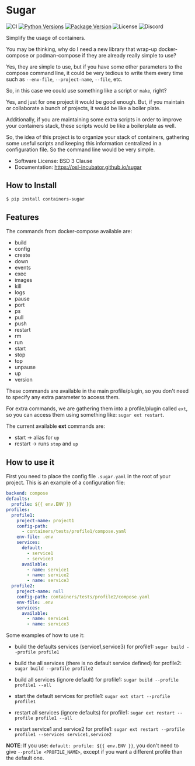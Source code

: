 # Sugar

![CI](https://img.shields.io/github/actions/workflow/status/osl-incubator/sugar/main.yaml?logo=github&label=CI)
[![Python Versions](https://img.shields.io/pypi/pyversions/containers-sugar)](https://pypi.org/project/containers-sugar/)
[![Package Version](https://img.shields.io/pypi/v/containers-sugar?color=blue)](https://pypi.org/project/containers-sugar/)
![License](https://img.shields.io/pypi/l/containers-sugar?color=blue)
![Discord](https://img.shields.io/discord/796786891798085652?logo=discord&color=blue)

Simplify the usage of containers.

You may be thinking, why do I need a new library that wrap-up docker-compose or
podman-compose if they are already really simple to use?

Yes, they are simple to use, but if you have some other parameters to the
compose command line, it could be very tedious to write them every time such as
`--env-file`, `--project-name`, `--file`, etc.

So, in this case we could use something like a script or `make`, right?

Yes, and just for one project it would be good enough. But, if you maintain or
collaborate a bunch of projects, it would be like a boiler plate.

Additionally, if you are maintaining some extra scripts in order to improve your
containers stack, these scripts would be like a boilerplate as well.

So, the idea of this project is to organize your stack of containers, gathering
some useful scripts and keeping this information centralized in a configuration
file. So the command line would be very simple.

- Software License: BSD 3 Clause
- Documentation: https://osl-incubator.github.io/sugar

## How to Install

```bash
$ pip install containers-sugar
```

## Features

The commands from docker-compose available are:

- build
- config
- create
- down
- events
- exec
- images
- kill
- logs
- pause
- port
- ps
- pull
- push
- restart
- rm
- run
- start
- stop
- top
- unpause
- up
- version

These commands are available in the main profile/plugin, so you don't need to
specify any extra parameter to access them.

For extra commands, we are gathering them into a profile/plugin called `ext`, so
you can access them using something like: `sugar ext restart`.

The current available **ext** commands are:

- start -> alias for `up`
- restart -> runs `stop` and `up`

## How to use it

First you need to place the config file `.sugar.yaml` in the root of your
project. This is an example of a configuration file:

```yaml
backend: compose
defaults:
  profile: ${{ env.ENV }}
profiles:
  profile1:
    project-name: project1
    config-path:
      - containers/tests/profile1/compose.yaml
    env-file: .env
    services:
      default:
        - service1
        - service3
      available:
        - name: service1
        - name: service2
        - name: service3
  profile2:
    project-name: null
    config-path: containers/tests/profile2/compose.yaml
    env-file: .env
    services:
      available:
        - name: service1
        - name: service3
```

Some examples of how to use it:

- build the defaults services (service1,service3) for profile1:
  `sugar build --profile profile1`

- build the all services (there is no default service defined) for profile2:
  `sugar build --profile profile2`

- build all services (ignore default) for profile1:
  `sugar build --profile profile1 --all`

- start the default services for profile1: `sugar ext start --profile profile1`

- restart all services (ignore defaults) for profile1:
  `sugar ext restart --profile profile1 --all`

- restart service1 and service2 for profile1:
  `sugar ext restart --profile profile1 --services service1,service2`

**NOTE**: If you use: `default: profile: ${{ env.ENV }}`, you don't need to give
`--profile <PROFILE_NAME>`, except if you want a different profile than the
default one.
